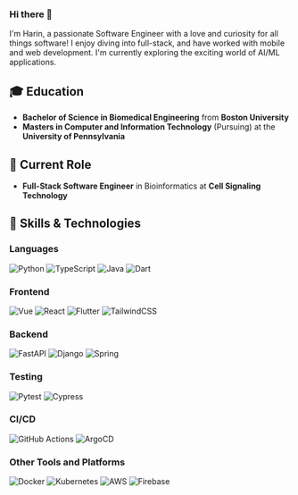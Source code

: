 ### Hi there 👋

I'm Harin, a passionate Software Engineer with a love and curiosity for all things software! I enjoy diving into full-stack, and have worked with mobile and web development. I'm currently exploring the exciting world of AI/ML applications.

## 🎓 Education

- **Bachelor of Science in Biomedical Engineering** from **Boston University**
- **Masters in Computer and Information Technology** (Pursuing) at the **University of Pennsylvania**

## 🌱 Current Role

- **Full-Stack Software Engineer** in Bioinformatics at **Cell Signaling Technology**

## 🚀 Skills & Technologies

### Languages
![Python](https://img.shields.io/badge/-Python-3776AB?style=flat&logo=python&logoColor=FFFFFF)
![TypeScript](https://img.shields.io/badge/-TypeScript-3178C6?style=flat&logo=typescript&logoColor=FFFFFF)
![Java](https://img.shields.io/badge/-Java-007396?style=flat&logo=java&logoColor=FFFFFF)
![Dart](https://img.shields.io/badge/-Dart-00B6AB?style=flat&logo=dart&logoColor=FFFFFF)

### Frontend
![Vue](https://img.shields.io/badge/-Vue.js-4FC08D?style=flat&logo=vue.js&logoColor=FFFFFF)
![React](https://img.shields.io/badge/-React-61DAFB?style=flat&logo=react&logoColor=000)
![Flutter](https://img.shields.io/badge/-Flutter-02569B?style=flat&logo=flutter&logoColor=FFFFFF)
![TailwindCSS](https://img.shields.io/badge/-Tailwind%20CSS-38B2AC?style=flat&logo=tailwindcss&logoColor=FFFFFF)

### Backend
![FastAPI](https://img.shields.io/badge/-FastAPI-009688?style=flat&logo=fastapi&logoColor=FFFFFF)
![Django](https://img.shields.io/badge/-Django-092E20?style=flat&logo=django&logoColor=FFFFFF)
![Spring](https://img.shields.io/badge/-Spring-6DB33F?style=flat&logo=spring&logoColor=FFFFFF)

### Testing
![Pytest](https://img.shields.io/badge/-Pytest-0A0A0A?style=flat&logo=pytest&logoColor=FFFFFF)
![Cypress](https://img.shields.io/badge/-Cypress-17202C?style=flat&logo=cypress&logoColor=FFFFFF)

### CI/CD
![GitHub Actions](https://img.shields.io/badge/-GitHub%20Actions-2088FF?style=flat&logo=github-actions&logoColor=FFFFFF)
![ArgoCD](https://img.shields.io/badge/-ArgoCD-4B6C6F?style=flat&logo=argo&logoColor=FFFFFF)

### Other Tools and Platforms
![Docker](https://img.shields.io/badge/-Docker-2496ED?style=flat&logo=docker&logoColor=FFFFFF)
![Kubernetes](https://img.shields.io/badge/-Kubernetes-326CE5?style=flat&logo=kubernetes&logoColor=FFFFFF)
![AWS](https://img.shields.io/badge/-AWS-232F3E?style=flat&logo=amazon-aws&logoColor=FFFFFF)
![Firebase](https://img.shields.io/badge/-Firebase-FFCA28?style=flat&logo=firebase&logoColor=000000)

